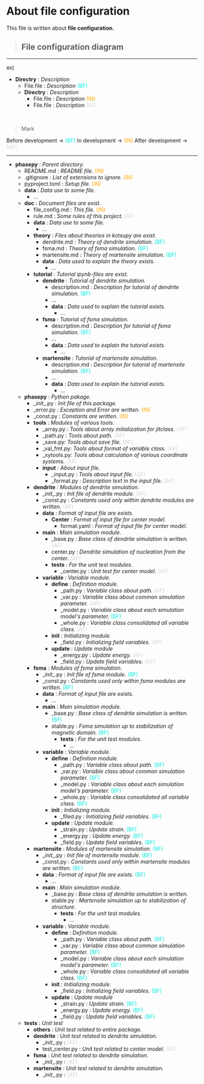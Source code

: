 # About file configuration
This file is written about **file configuration**.

> <h2><strong>File configuration diagram</strong></h2>

-----
ex)
- **Directry** : _Description_
  - File.file : _Description_ <font color="StableBule">(BF)</font>
  - **Directry** : _Description_
    - File.file : _Description_ <font color="Orange">(IN)</font>
    - File.file : _Description_ <font color="LightGray">(AF)</font>

<br>

> Mark

Before development -> <font color="StableBule">(BF)</font>
In development -> <font color="Orange">(IN)</font>
After development -> <font color="LightGray">(AF)</font>

-----

- **phasepy** : _Parent directory._
  - README.md : _README file._ <font color="Orange">(IN)</font>
  - .gitignore : _List of extensions to ignore._ <font color="Orange">(IN)</font>
  - pyproject.toml : _Setup file._ <font color="Orange">(IN)</font>
  - **data** : _Data use to some file._
    - ...
  - **doc** : _Document files are exist._
    - file_config.md : _This file._ <font color="Orange">(IN)</font>
    - rule.md : _Some rules of this project._ <font color="LightGray">(AF)</font>
    - **data** : _Data use to some file._
      - ...
    - **theory** : _Files about theories in kotsupy are exist._
      - dendrite.md : _Theory of dendrite simulation._ <font color="StableBule">(BF)</font>
      - fsma.md : _Theory of fsma simulation._ <font color="StableBule">(BF)</font>
      - martensite.md : _Theory of martensite simulation._ <font color="StableBule">(BF)</font>
      - **data** : _Data used to explain the theory exists._
        - ...
    - **tutorial** : _Tutorial ipynb-files are exist._
      - **dendrite** : _Tutorial of dendrite simulation._
        - description.md : _Description for tutorial of dendrite simulation._ <font color="StableBule">(BF)</font>
        - ...
        - **data** : _Data used to explain the tutorial exists._
          - ...
      - **fsma** : _Tutorial of fsma simulation._
        - description.md : _Description for tutorial of fsma simulation._ <font color="StableBule">(BF)</font>
        - ...
        - **data** : _Data used to explain the tutorial exists._
          - ...
      - **martensite** : _Tutorial of martensite simulation._
        - description.md : _Description for tutorial of martensite simulation._ <font color="StableBule">(BF)</font>
        - ...
        - **data** : _Data used to explain the tutorial exists._
          - ...
   - **phasepy** : _Python pakage._
      - \__init__.py : _Init file of this package._
      - _error.py : _Exception and Error are written._ <font color="Orange">(IN)</font>
      - _const.py : _Constants are written._ <font color="Orange">(IN)</font>
      - **tools** : _Modules of various tools._
        - _array.py : _Tools about array initialization for jitclass._ <font color="LightGray">(AF)</font>
        - _path.py : _Tools about path._ <font color="LightGray">(AF)</font>
        - _save.py: _Tools about save file._ <font color="LightGray">(AF)</font>
        - _val_fmt.py: _Tools about format of variable class._ <font color="LightGray">(AF)</font>
        - _xytools.py: _Tools about calculation of various coordinate systems._ <font color="LightGray">(AF)</font>
        - **input** : _About input file._
          - _input.py : _Tools about input file._ <font color="LightGray">(AF)</font>
          - _format.py : _Description text in the input file._ <font color="LightGray">(AF)</font>
      - **dendrite** : _Modules of dendrite simulation._
        - \__init__.py : _Init file of dendrite module._ <font color="LightGray">(AF)</font>
        - _const.py : _Constants used only within dendrite modules are written._ <font color="LightGray">(AF)</font>
        - **data** : _Format of input file are exists._
          - **Center** : _Format of input file for center model._
            - format.yaml : _Format of input file for center model._
        - **main** : _Main simulation module._
          - _base.py : _Base class of dendrite simulation is written._ <font color="LightGray">(AF)</font>
          - center.py : _Dendrite simulation of nucleation from the center._ <font color="LightGray">(AF)</font>
          - **tests** : _For the unit test modules._
            - _center.py : _Unit test for center model._ <font color="LightGray">(AF)</font>
        - **variable** : _Variable module._
          - **define** : _Definition module._
            - _path.py : _Variable class about path._ <font color="LightGray">(AF)</font>
            - _var.py : _Variable class about common simulation parameter._ <font color="LightGray">(AF)</font>
            - _model.py : _Variable class about each simulation model's parameter._ <font color="StableBule">(BF)</font>
            - _whole.py : _Variable class consolidated all variable class._ <font color="LightGray">(AF)</font>
          - **init** : _Initializing module._
            - _field.py : _Initializing field variables._ <font color="LightGray">(AF)</font>
          - **update** : _Update module_
            - _energy.py : _Update energy._ <font color="LightGray">(AF)</font>
            - _field.py : _Update field variables._ <font color="LightGray">(AF)</font>
      - **fsma** : _Modules of fsma simulation._
        - \__init__.py : _Init file of fsma module._ <font color="StableBule">(BF)</font>
        - _const.py : _Constants used only within fsma modules are written._ <font color="StableBule">(BF)</font>
        - **data** : _Format of input file are exists._
          - ...
        - **main** : _Main simulation module._
          - _base.py : _Base class of dendrite simulation is written._ <font color="StableBule">(BF)</font>
          - stable.py : _Fsma simulation up to stabilization of magnetic domain._ <font color="StableBule">(BF)</font>
            - **tests** : _For the unit test modules._
              - ...
        - **variable** : _Variable module._
          - **define** : _Definition module._
            - _path.py : _Variable class about path._ <font color="StableBule">(BF)</font>
            - _var.py : _Variable class about common simulation parameter._ <font color="StableBule">(BF)</font>
            - _model.py : _Variable class about each simulation model's parameter._ <font color="StableBule">(BF)</font>
            - _whole.py : _Variable class consolidated all variable class._ <font color="StableBule">(BF)</font>
          - **init** : _Initializing module._
            - _filed.py : _Initializing field variables._ <font color="StableBule">(BF)</font>
          - **update** : _Update module._
            - _strain.py : _Update strain._ <font color="StableBule">(BF)</font>
            - _energy.py : _Update energy._ <font color="StableBule">(BF)</font>
            - _field.py : _Update field variables._ <font color="StableBule">(BF)</font>
      - **martensite** : _Modules of martensite simulation._ <font color="StableBule">(BF)</font>
        - \__init__.py : _Init file of martensite module._ <font color="StableBule">(BF)</font>
        - _const.py : _Constants used only within martensite modules are written._ <font color="StableBule">(BF)</font>
        - **data** : _Format of input file are exists._ <font color="StableBule">(BF)</font>
          - ...
        - **main** : _Main simulation module._
          - _base.py : _Base class of dendrite simulation is written._
          - stable.py : _Martensite simulation up to stabilization of structure._
            - **tests** : _For the unit test modules._
              - ...
        - **variable** : _Variable module._
          - **define** : _Definition module._
            - _path.py : _Variable class about path._ <font color="StableBule">(BF)</font>
            - _var.py : _Variable class about common simulation parameter._ <font color="StableBule">(BF)</font>
            - _model.py : _Variable class about each simulation model's parameter._ <font color="StableBule">(BF)</font>
            - _whole.py : _Variable class consolidated all variable class._ <font color="StableBule">(BF)</font>
          - **init** : _Initializing module._
            - _field.py : _Initializing field variables._ <font color="StableBule">(BF)</font>
          - **update** : _Update module_
            - _strain.py : _Update strain._ <font color="StableBule">(BF)</font>
            - _energy.py : _Update energy._ <font color="StableBule">(BF)</font>
            - _field.py : _Update field variables._ <font color="StableBule">(BF)</font>
  - **tests** : _Unit test_
    - **others** : _Unit test related to entire package._
    - **dendrite** : _Unit test related to dendrite simulation._
      - \__init__.py : <font color="LightGray">(AF)</font>
      - test_center.py : _Unit test related to center model._ <font color="LightGray">(AF)</font>
    - **fsma** : _Unit test related to dendrite simulation._
      - \__init__.py : <font color="LightGray">(AF)</font>
    - **martensite** : _Unit test related to dendrite simulation._
      - \__init__.py : <font color="LightGray">(AF)</font>
